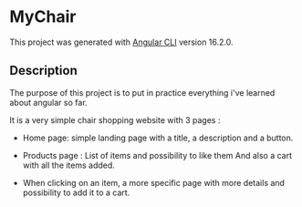 # MyChair

This project was generated with [Angular CLI](https://github.com/angular/angular-cli) version 16.2.0.

## Description

The purpose of this project is to put in practice everything i've learned about angular so far.

It is a very simple chair shopping website with 3 pages :

- Home page: simple landing page with a title, a description and a button.

- Products page : List of items and possibility to like them
And also a cart with all the items added.

- When clicking on an item, a more specific page with more details and possibility to add it to a cart.
